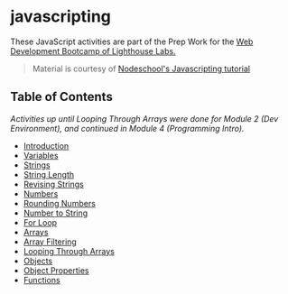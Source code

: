 # javascripting
These JavaScript activities are part of the Prep Work for the [Web Development Bootcamp of Lighthouse Labs.](https://www.lighthouselabs.ca/en/web-development-bootcamp)
> Material is courtesy of [Nodeschool's Javascripting tutorial](https://github.com/workshopper/javascripting)

## Table of Contents
_Activities up until Looping Through Arrays were done for Module 2 (Dev Environment), and continued in Module 4 (Programming Intro)._
* [Introduction](/introduction.js)
* [Variables](/variables.js)
* [Strings](/strings.js)
* [String Length](/string-length.js)
* [Revising Strings](/revising-strings.js)
* [Numbers](/numbers.js)
* [Rounding Numbers](/rounding-numbers.js)
* [Number to String](/number-to-string.js)
* [For Loop](/for-loop.js)
* [Arrays](/arrays.js)
* [Array Filtering](/array-filtering.js)
* [Looping Through Arrays](/looping-through-arrays.js)
* [Objects](/objects.js)
* [Object Properties](/object-properties.js)
* [Functions](/functions.js)
